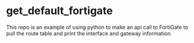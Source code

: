 # get_default_fortigate
This repo is an example of using python to make an api call to FortiGate to pull the route table and print the interface and gateway information.
